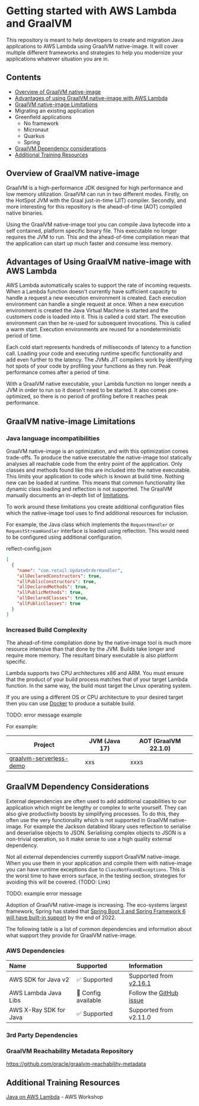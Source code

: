 # Getting started with AWS Lambda and GraalVM

This repository is meant to help developers to create and migration Java applications to AWS Lambda using GraalVM native-image. It will cover multiple different frameworks and strategies to help you modernize your applications whatever situation you are in.

## Contents
* [Overview of GraalVM native-image](#overview-of-graalvm-native-image)
* [Advantages of using GraalVM native-image with AWS Lambda](#advantages-of-using-graalvm-native-image-with-aws-lambda)
* [GraalVM native-image Limitations](#graalvm-native-image-limitations)
* Migrating an existing application
* Greenfield applications
  * No framework
  * Micronaut
  * Quarkus
  * Spring
* [GraalVM Dependency considerations](#graalvm-dependency-considerations)
* [Additional Training Resources](#additional-training-resources)

## Overview of GraalVM native-image

GraalVM is a high-performance JDK designed for high performance and low memory utilization. GraalVM can run in two different modes. Firstly, on the HotSpot JVM with the Graal just-in-time (JIT) compiler. Secondly, and more interesting for this repository is the ahead-of-time (AOT) compiled native binaries.

Using the GraalVM native-image tool you can compile Java bytecode into a self contained, platform specific binary file. This executable no longer requires the JVM to run. This and the ahead-of-time compilation mean that the application can start up much faster and consume less memory.

## Advantages of Using GraalVM native-image with AWS Lambda

AWS Lambda automatically scales to support the rate of incoming requests. When a Lambda function doesn't currently have sufficient capacity to handle a request a new execution environment is created. Each execution environment can handle a single request at once. When a new execution environment is created the Java Virtual Machine is started and the customers code is loaded into it. This is called a cold start. The execution environment can then be re-used for subsequent invocations. This is called a warm start. Execution environments are reused for a nondeterministic period of time.

Each cold start represents hundreds of milliseconds of latency to a function call. Loading your code and executing runtime specific functionality and add even further to the latency. The JVMs JIT compilers work by identifying hot spots of your code by profiling your functions as they run. Peak performance comes after a period of time.

With a GraalVM native executable, your Lambda function no longer needs a JVM in order to run so it doesn't need to be started. It also comes pre-optimized, so there is no period of profiling before it reaches peak performance. 

## GraalVM native-image Limitations

### Java language incompatibilities

GraalVM native-image is an optimization, and with this optimization comes trade-offs. To produce the native executable the native-image tool statically analyses all reachable code from the entry point of the application. Only classes and methods found like this are included into the native executable. This limits your application to code which is known at build time. Nothing new can be loaded at runtime. This means that common functionality like dynamic class loading and reflection is not supported. The GraalVM manually documents an in-depth list of [limitations](https://www.graalvm.org/22.0/reference-manual/native-image/Limitations/).

To work around these limitations you create additional configuration files which the native-image tool uses to find additional resources for inclusion. 

For example, the Java class which implements the `RequestHandler` or `RequestStreamHandler` interface is loaded using reflection. This would need to be configured using additional configuration.

reflect-config.json
```json
[
  {
    "name": "com.retail.UpdateOrderHandler",
    "allDeclaredConstructors": true,
    "allPublicConstructors": true,
    "allDeclaredMethods": true,
    "allPublicMethods": true,
    "allDeclaredClasses": true,
    "allPublicClasses": true
  }
]
```

### Increased Build Complexity

The ahead-of-time compilation done by the native-image tool is much more resource intensive than that done by the JVM. Builds take longer and require more memory. The resultant binary executable is also platform specific.

Lambda supports two CPU architectures x86 and ARM. You must ensure that the product of your build process matches that of your target Lambda function. In the same way, the build must target the Linux operating system.

If you are using a different OS or CPU architecture to your desired target then you can use [Docker](https://www.docker.com/) to produce a suitable build.

TODO: error message example

For example:

| Project                                                                           | JVM (Java 17) | AOT (GraalVM 22.1.0) |
|-----------------------------------------------------------------------------------|---------------|----------------------|
| [graalvm-serverless-demo](https://github.com/aws-samples/serverless-graalvm-demo) | xxs           | xxxs                 |


## GraalVM Dependency Considerations

External dependencies are often used to add additional capabilities to our application which might be lengthy or complex to write yourself. They can also give productivity boosts by simplifying processes. To do this, they often use the very functionality which is not supported in GraalVM native-image. For example the Jackson databind library uses reflection to serialise and deserialise objects to JSON. Serialising complex objects to JSON is a non-trivial operation, so it make sense to use a high quality external dependency. 

Not all external dependencies currently support GraalVM native-image. When you use them in your application and compile them with native-image you can have runtime exceptions due to `ClassNotFoundExceptions`. This is the worst time to have errors surface, in the testing section, strategies for avoiding this will be covered. (TODO: Link)

TODO: example error message

Adoption of GraalVM native-image is increasing. The eco-systems largest framework, Spring has stated that [Spring Boot 3 and Spring Framework 6 will have built-in support](https://www.infoq.com/articles/native-java-spring-boot/) by the end of 2022.



The following table is a list of common dependencies and information about what support they provide for GraalVM native-image.

### AWS Dependencies

| Name                   | Supported                         | Information                                                                                                                |
|:-----------------------|:----------------------------------|:---------------------------------------------------------------------------------------------------------------------------|
| AWS SDK for Java v2    | :white_check_mark: Supported      | Supported from [v2.16.1](https://aws.amazon.com/blogs/developer/graalvm-native-image-support-in-the-aws-sdk-for-java-2-x/) |
| AWS Lambda Java Libs   | :page_facing_up: Config available | Follow the [GitHub issue](https://github.com/aws/aws-lambda-java-libs/issues/272)                                          |
| AWS X-Ray SDK for Java | :white_check_mark: Supported      | Supported from v2.11.0                                                                                                     |

### 3rd Party Dependencies



### GraalVM Reachability Metadata Repository 

https://github.com/oracle/graalvm-reachability-metadata



## Additional Training Resources

[Java on AWS Lambda](https://catalog.workshops.aws/java-on-aws-lambda/en-US) - AWS Workshop 
